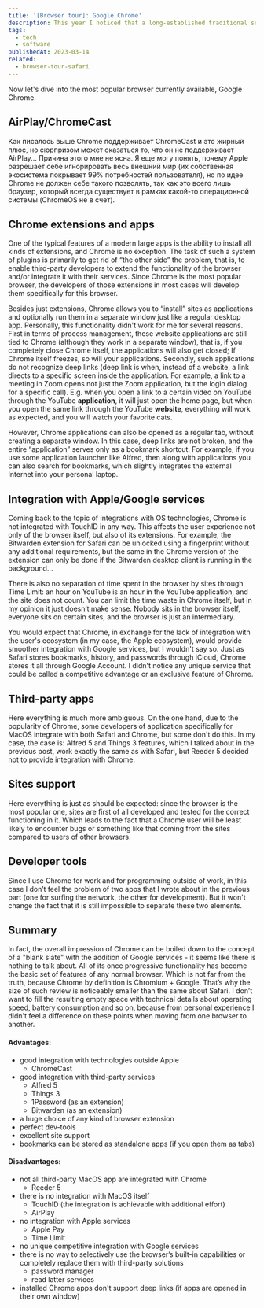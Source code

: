 ```yaml
---
title: '[Browser tour]: Google Chrome'
description: This year I noticed that a long-established traditional set of browsers (Chrome, Firefox, Safari, Opera) started to be supplemented by a new generation of alternatives. Personally, for the last few years, I've been switching back and forth between Chrome and Safari (peeking at Firefox from a long distance), but the drums of Brave, Vivaldi, Edge, Arc, and SigmaOS are getting stronger and stronger. So to add some variety to the day-to-day routine I decided to try something new and share it with you.
tags:
  - tech
  - software
publishedAt: 2023-03-14
related:
  - browser-tour-safari
---
```


Now let's dive into the most popular browser currently available, Google Chrome.

## AirPlay/ChromeCast

Как писалось выше Chrome поддерживает ChromeCast и это жирный плюс, но сюрпризом может оказаться то, что он не поддерживает AirPlay... Причина этого мне не ясна. Я еще могу понять, почему Apple разрешает себе игнорировать весь внешний мир (их собственная экосистема покрывает 99% потребностей пользователя), но по идее Chrome не должен себе такого позволять, так как это всего лишь браузер, который всегда существует в рамках какой-то операционной системы (ChromeOS не в счет).

## Chrome extensions and apps

One of the typical features of a modern large apps is the ability to install all kinds of extensions, and Chrome is no exception. The task of such a system of plugins is primarily to get rid of “the other side” the problem, that is, to enable third-party developers to extend the functionality of the browser and/or integrate it with their services. Since Chrome is the most popular browser, the developers of those extensions in most cases will develop them specifically for this browser.

Besides just extensions, Chrome allows you to “install” sites as applications and optionally run them in a separate window just like a regular desktop app. Personally, this functionality didn't work for me for several reasons. First in terms of process management, these website applications are still tied to Chrome (although they work in a separate window), that is, if you completely close Chrome itself, the applications will also get closed; If Chrome itself freezes, so will your applications. Secondly, such applications do not recognize deep links (deep link is when, instead of a website, a link directs to a specific screen inside the application. For example, a link to a meeting in Zoom opens not just the Zoom application, but the login dialog for a specific call). E.g. when you open a link to a certain video on YouTube through the YouTube **application**, it will just open the home page, but when you open the same link through the YouTube **website**, everything will work as expected, and you will watch your favorite cats.

However, Chrome applications can also be opened as a regular tab, without creating a separate window. In this case, deep links are not broken, and the entire “application” serves only as a bookmark shortcut. For example, if you use some application launcher like Alfred, then along with applications you can also search for bookmarks, which slightly integrates the external Internet into your personal laptop.

## Integration with Apple/Google services

Coming back to the topic of integrations with OS technologies, Chrome is not integrated with TouchID in any way. This affects the user experience not only of the browser itself, but also of its extensions. For example, the Bitwarden extension for Safari can be unlocked using a fingerprint without any additional requirements, but the same in the Chrome version of the extension can only be done if the Bitwarden desktop client is running in the background...

There is also no separation of time spent in the browser by sites through Time Limit: an hour on YouTube is an hour in the YouTube application, and the site does not count. You can limit the time waste in Chrome itself, but in my opinion it just doesn’t make sense. Nobody sits in the browser itself, everyone sits on certain sites, and the browser is just an intermediary.

You would expect that Chrome, in exchange for the lack of integration with the user's ecosystem (in my case, the Apple ecosystem), would provide smoother integration with Google services, but I wouldn't say so. Just as Safari stores bookmarks, history, and passwords through iCloud, Chrome stores it all through Google Account. I didn't notice any unique service that could be called a competitive advantage or an exclusive feature of Chrome.

## Third-party apps

Here everything is much more ambiguous. On the one hand, due to the popularity of Chrome, some developers of application specifically for MacOS integrate with both Safari and Chrome, but some don't do this. In my case, the case is: Alfred 5 and Things 3 features, which I talked about in the previous post, work exactly the same as with Safari, but Reeder 5 decided not to provide integration with Chrome.

## Sites support

Here everything is just as should be expected: since the browser is the most popular one, sites are first of all developed and tested for the correct functioning in it. Which leads to the fact that a Chrome user will be least likely to encounter bugs or something like that coming from the sites compared to users of other browsers.

## Developer tools

Since I use Chrome for work and for programming outside of work, in this case I don’t feel the problem of two apps that I wrote about in the previous part (one for surfing the network, the other for development). But it won't change the fact that it is still impossible to separate these two elements.

## Summary

In fact, the overall impression of Chrome can be boiled down to the concept of a "blank slate" with the addition of Google services - it seems like there is nothing to talk about. All of its once progressive functionality has become the basic set of features of any normal browser. Which is not far from the truth, because Chrome by definition is Chromium + Google. That’s why the size of such review is noticeably smaller than the same about Safari. I don’t want to fill the resulting empty space with technical details about operating speed, battery consumption and so on, because from personal experience I didn't feel a difference on these points when moving from one browser to another.

#### Advantages:

- good integration with technologies outside Apple
  - ChromeCast
- good integration with third-party services
  - Alfred 5
  - Things 3
  - 1Password (as an extension)
  - Bitwarden (as an extension)
- a huge choice of any kind of browser extension
- perfect dev-tools
- excellent site support
- bookmarks can be stored as standalone apps (if you open them as tabs)

#### Disadvantages:

- not all third-party MacOS app are integrated with Chrome
  - Reeder 5
- there is no integration with MacOS itself
  - TouchID (the integration is achievable with additional effort)
  - AirPlay
- no integration with Apple services
  - Apple Pay
  - Time Limit
- no unique competitive integration with Google services
- there is no way to selectively use the browser’s built-in capabilities or completely replace them with third-party solutions
  - password manager
  - read latter services
- installed Chrome apps don't support deep links (if apps are opened in their own window)
